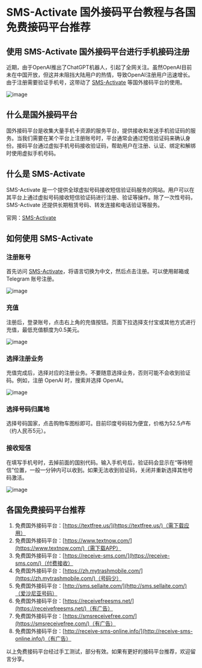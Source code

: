 # SMS-Activate 国外接码平台教程与各国免费接码平台推荐

## 使用 SMS-Activate 国外接码平台进行手机接码注册

近期，由于OpenAI推出了ChatGPT机器人，引起了全网关注。虽然OpenAI目前未在中国开放，但这并未阻挡大陆用户的热情，导致OpenAI注册用户迅速增长。由于注册需要验证手机号，这带动了 [SMS-Activate](https://sms-activate.org/?ref=10195922) 等国外接码平台的使用。

![image](https://github.com/bh4863751/sms-free/assets/169990315/d2a0bedb-731f-4563-b6b1-5f95b63f96ea)


## 什么是国外接码平台

国外接码平台是收集大量手机卡资源的服务平台，提供接收和发送手机验证码的服务。当我们需要在某个平台上注册账号时，平台通常会通过短信验证码来确认身份。接码平台通过虚拟手机号码接收验证码，帮助用户在注册、认证、绑定和解绑时使用虚拟手机号码。

## 什么是 SMS-Activate

SMS-Activate 是一个提供全球虚拟号码接收短信验证码服务的网站。用户可以在其平台上通过虚拟号码接收短信验证码进行注册、验证等操作。除了一次性号码，SMS-Activate 还提供长期租赁号码、转发连接和电话验证等服务。

官网：[SMS-Activate](https://sms-activate.org/?ref=10195922)

## 如何使用 SMS-Activate

### 注册账号

首先访问 [SMS-Activate](https://sms-activate.org/?ref=10195922)，将语言切换为中文，然后点击注册。可以使用邮箱或 Telegram 账号注册。

![image](https://github.com/bh4863751/sms-free/assets/169990315/b6dc14c8-c6b1-453c-8188-8db91982e85a)


### 充值

注册后，登录账号，点击右上角的充值按钮。页面下拉选择支付宝或其他方式进行充值，最低充值额度为0.5美元。

![image](https://github.com/bh4863751/sms-free/assets/169990315/ac338e8c-219f-45b3-98bc-4983e755a2cc)


### 选择注册业务

充值完成后，选择对应的注册业务。不要随意选择业务，否则可能不会收到验证码。例如，注册 OpenAI 时，搜索并选择 OpenAI。

![image](https://github.com/bh4863751/sms-free/assets/169990315/0dbc737c-fdbc-4721-8bbf-8cddc702e825)


### 选择号码归属地

选择号码国家，点击购物车图标即可。目前印度号码较为便宜，价格为52.5卢布（约人民币5元）。

### 接收短信

在填写手机号时，去掉前面的国别代码。输入手机号后，验证码会显示在“等待短信”位置，一般一分钟内可以收到。如果无法收到验证码，关闭并重新选择其他号码激活。

![image](https://github.com/bh4863751/sms-free/assets/169990315/aaa02be8-1b9c-44b2-964d-5c7d09a8e8a1)


## 各国免费接码平台推荐

1. 免费国外接码平台：[https://textfree.us/](https://textfree.us/)（需下载应用）
2. 免费国外接码平台：[https://www.textnow.com/](https://www.textnow.com/)（需下载APP）
3. 免费国外接码平台：[https://receive-sms.com/](https://receive-sms.com/)（付费接收）
4. 免费国外接码平台：[https://zh.mytrashmobile.com/](https://zh.mytrashmobile.com/)（号码少）
5. 免费国外接码平台：[http://sms.sellaite.com/](http://sms.sellaite.com/)（爱沙尼亚号码）
6. 免费国外接码平台：[https://receivefreesms.net/](https://receivefreesms.net/)（有广告）
7. 免费国外接码平台：[https://smsreceivefree.com/](https://smsreceivefree.com/)（有广告）
8. 免费国外接码平台：[http://receive-sms-online.info/](http://receive-sms-online.info/)（有广告）


以上免费接码平台经过手工测试，部分有效。如果有更好的接码平台推荐，欢迎留言分享。
